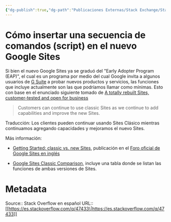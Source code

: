 ```yaml
---
{"dg-publish":true,"dg-path":"Publicaciones Externas/Stack Exchange/Stack Overflow en español/es.stackoverflow.com-47433.md","permalink":"/publicaciones-externas/stack-exchange/stack-overflow-en-espanol/es-stackoverflow-com-47433/","title":"Cómo insertar una secuencia de comandos (script) en el nuevo Google Sites","hide":true,"noteIcon":"\"0\"","created":"2024-04-03T12:49:10.679-06:00","updated":"2024-04-05T16:43:48.934-06:00"}
---
```


# Cómo insertar una secuencia de comandos (script) en el nuevo Google Sites

Si bien el nuevo Google Sites ya se graduó del "Early Adopter Program (EAP)", el cual es un programa por medio del cual Google invita a algunos usuarios de [G Suite][1] a probar nuevos productos y servicios, las funciones que incluye actualmente son las que podríamos llamar como mínimas. Esto con base en el enunciado siguiente tomado de [A totally rebuilt Sites, customer-tested and open for business][2]


> Customers can continue to use classic Sites as we continue to add capabilities and improve the new Sites.

Traducción: Los clientes pueden continuar usando Sites Clásico mientras continuamos agregando capacidades y mejoramos el nuevo Sites.

Más información:


- [Getting Started: classic vs. new Sites][3], publicación en el [Foro oficial de Google Sites en inglés][4]
- [Google Sites Classic Comparison][5], incluye una tabla donde se listan las funciones de ambas versiones de Sites.


  [1]: https://gsuite.google.com/intl/es-419/
  [2]: https://blog.google/products/g-suite/totally-rebuilt-sites-customer-tested/
  [3]: https://productforums.google.com/forum/#!topic/sites/NXcBWrvLq2c
  [4]: https://productforums.google.com/forum/#!forum/sites
  [5]: http://www.steegle.com/google-sites/classic-comparison

# Metadata
Source:: Stack Overflow en español
URL:: [[https://es.stackoverflow.com/q/47433\|https://es.stackoverflow.com/q/47433]]

